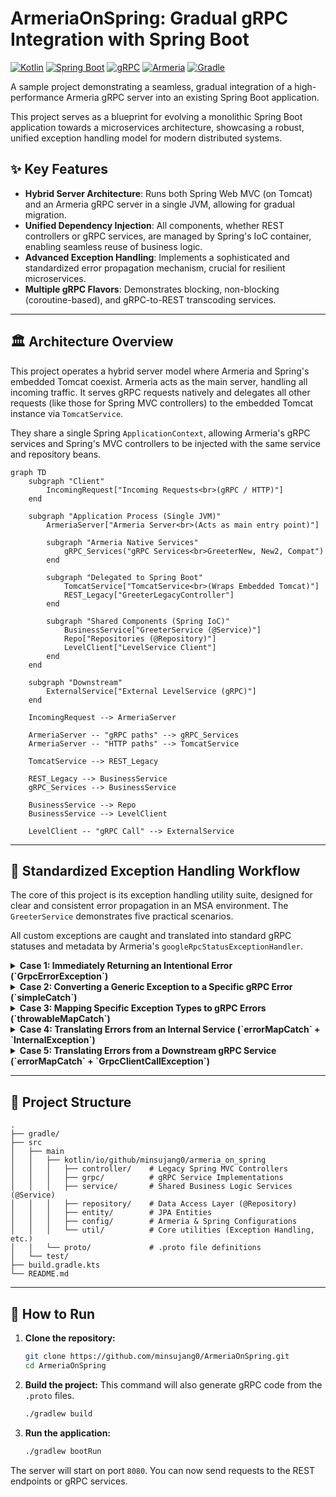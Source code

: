 # ArmeriaOnSpring: Gradual gRPC Integration with Spring Boot

[![Kotlin](https://img.shields.io/badge/Kotlin-2.1.10-7F52FF?style=for-the-badge&logo=kotlin)](https://kotlinlang.org)
[![Spring Boot](https://img.shields.io/badge/Spring_Boot-3.5.0-6DB33F?style=for-the-badge&logo=spring-boot)](https://spring.io/projects/spring-boot)
[![gRPC](https://img.shields.io/badge/gRPC-1.70.0-GREEN?style=for-the-badge&logo=grpc)](https://grpc.io)
[![Armeria](https://img.shields.io/badge/Armeria-1.32.5-0D1B2A?style=for-the-badge&logo=armeria&logoColor=white)](https://armeria.dev)
[![Gradle](https://img.shields.io/badge/Gradle-8.5-02303A?style=for-the-badge&logo=gradle)](https://gradle.org)

A sample project demonstrating a seamless, gradual integration of a high-performance Armeria gRPC server into an existing Spring Boot application.



This project serves as a blueprint for evolving a monolithic Spring Boot application towards a microservices architecture, showcasing a robust, unified exception handling model for modern distributed systems.

## ✨ Key Features

-   **Hybrid Server Architecture**: Runs both Spring Web MVC (on Tomcat) and an Armeria gRPC server in a single JVM, allowing for gradual migration.
-   **Unified Dependency Injection**: All components, whether REST controllers or gRPC services, are managed by Spring's IoC container, enabling seamless reuse of business logic.
-   **Advanced Exception Handling**: Implements a sophisticated and standardized error propagation mechanism, crucial for resilient microservices.
-   **Multiple gRPC Flavors**: Demonstrates blocking, non-blocking (coroutine-based), and gRPC-to-REST transcoding services.

---

## 🏛️ Architecture Overview

This project operates a hybrid server model where Armeria and Spring's embedded Tomcat coexist. Armeria acts as the main server, handling all incoming traffic. It serves gRPC requests natively and delegates all other requests (like those for Spring MVC controllers) to the embedded Tomcat instance via `TomcatService`.

They share a single Spring `ApplicationContext`, allowing Armeria's gRPC services and Spring's MVC controllers to be injected with the same service and repository beans.

```mermaid
graph TD
    subgraph "Client"
        IncomingRequest["Incoming Requests<br>(gRPC / HTTP)"]
    end

    subgraph "Application Process (Single JVM)"
        ArmeriaServer["Armeria Server<br>(Acts as main entry point)"]

        subgraph "Armeria Native Services"
            gRPC_Services("gRPC Services<br>GreeterNew, New2, Compat")
        end

        subgraph "Delegated to Spring Boot"
            TomcatService["TomcatService<br>(Wraps Embedded Tomcat)"]
            REST_Legacy["GreeterLegacyController"]
        end

        subgraph "Shared Components (Spring IoC)"
            BusinessService["GreeterService (@Service)"]
            Repo["Repositories (@Repository)"]
            LevelClient["LevelService Client"]
        end
    end

    subgraph "Downstream"
        ExternalService["External LevelService (gRPC)"]
    end

    IncomingRequest --> ArmeriaServer

    ArmeriaServer -- "gRPC paths" --> gRPC_Services
    ArmeriaServer -- "HTTP paths" --> TomcatService

    TomcatService --> REST_Legacy

    REST_Legacy --> BusinessService
    gRPC_Services --> BusinessService

    BusinessService --> Repo
    BusinessService --> LevelClient

    LevelClient -- "gRPC Call" --> ExternalService
```

---

## 🔧 Standardized Exception Handling Workflow

The core of this project is its exception handling utility suite, designed for clear and consistent error propagation in an MSA environment. The `GreeterService` demonstrates five practical scenarios.

All custom exceptions are caught and translated into standard gRPC statuses and metadata by Armeria's `googleRpcStatusExceptionHandler`.

<details>
<summary><strong>Case 1: Immediately Returning an Intentional Error (`GrpcErrorException`)</strong></summary>

The most direct way to return a predefined gRPC error. The logic immediately stops and returns a specific error to the client.

```kotlin
// GreeterService.kt

// If the user is not found, immediately throw a GrpcErrorException.
val user = userDslRepository.findByName(name)
    ?: throw GrpcErrorException(GreeterNewError.GREETER_NEW_ERROR_USER_NOT_FOUND)
```

</details>

<details>
<summary><strong>Case 2: Converting a Generic Exception to a Specific gRPC Error (`simpleCatch`)</strong></summary>

Catches any `Throwable` within a logic block and converts it to a specified gRPC error. This is useful for treating all errors in a particular context identically.

```kotlin
// GreeterService.kt

// Any exception inside this block is converted to the USER_INVALID error.
simpleCatch(
    GreeterNewError.GREETER_NEW_ERROR_USER_INVALID
) {
    userInternalService.checkUserInvalid(user)
}
```
</details>

<details>
<summary><strong>Case 3: Mapping Specific Exception Types to gRPC Errors (`throwableMapCatch`)</strong></summary>

Maps different gRPC errors based on the `Throwable` type. For example, `IllegalStateException` can be mapped to `USER_INVALID`, while others fall back to a default error.

```kotlin
// GreeterService.kt

// Maps IllegalStateException to USER_INVALID, others to UNSPECIFIED.
throwableMapCatch(
    mapOf(
        IllegalStateException::class.java to GreeterNewError.GREETER_NEW_ERROR_USER_INVALID
    ),
    GreeterNewError.GREETER_NEW_ERROR_UNSPECIFIED
) {
    userInternalService.checkUserState(user)
}
```
</details>

<details>
<summary><strong>Case 4: Translating Errors from an Internal Service (`errorMapCatch` + `InternalException`)</strong></summary>

Translates an `InternalException` from another service layer into a gRPC error appropriate for the current service's context. This separates error domains between services.

```kotlin
// GreeterService.kt

// Translates a BANNED_USER error from userInternalService into the Greeter service's USER_BANNED gRPC error.
val userBanned = errorMapCatch(
    mapOf(UserInternalService.Error.BANNED_USER to GreeterNewError.GREETER_NEW_ERROR_USER_BANNED),
    GreeterNewError.GREETER_NEW_ERROR_UNSPECIFIED
) {
    userInternalService.checkUserBanned(user)
}
```
</details>

<details>
<summary><strong>Case 5: Translating Errors from a Downstream gRPC Service (`errorMapCatch` + `GrpcClientCallException`)</strong></summary>

Converts a `GrpcClientCallException` from a downstream gRPC call into an error that fits the current service's context. This is a key pattern for gracefully handling service dependency failures in an MSA.

```kotlin
// GreeterService.kt

// Translates a LEVEL_SYSTEM_UNAVAILABLE error from LevelService into the Greeter service's SERVICE_UNAVAILABLE error.
val level = errorMapCatch(
    mapOf(LevelServiceError.LEVEL_SERVICE_ERROR_LEVEL_SYSTEM_UNAVAILABLE to GreeterNewError.GREETER_NEW_ERROR_SERVICE_UNAVAILABLE),
    GreeterNewError.GREETER_NEW_ERROR_UNSPECIFIED
) {
    levelGrpcClient.getLevel(getLevelRequest { this.userId = user.id!!.toString() })
}.level
```
</details>

---

## 📂 Project Structure

```
.
├── gradle/
├── src
│   ├── main
│   │   ├── kotlin/io/github/minsujang0/armeria_on_spring
│   │   │   ├── controller/    # Legacy Spring MVC Controllers
│   │   │   ├── grpc/          # gRPC Service Implementations
│   │   │   ├── service/       # Shared Business Logic Services (@Service)
│   │   │   ├── repository/    # Data Access Layer (@Repository)
│   │   │   ├── entity/        # JPA Entities
│   │   │   ├── config/        # Armeria & Spring Configurations
│   │   │   └── util/          # Core utilities (Exception Handling, etc.)
│   │   └── proto/             # .proto file definitions
│   └── test/
├── build.gradle.kts
└── README.md
```

---

## 🚀 How to Run

1.  **Clone the repository:**
    ```bash
    git clone https://github.com/minsujang0/ArmeriaOnSpring.git
    cd ArmeriaOnSpring
    ```

2.  **Build the project:**
    This command will also generate gRPC code from the `.proto` files.
    ```bash
    ./gradlew build
    ```

3.  **Run the application:**
    ```bash
    ./gradlew bootRun
    ```
The server will start on port `8080`. You can now send requests to the REST endpoints or gRPC services. 